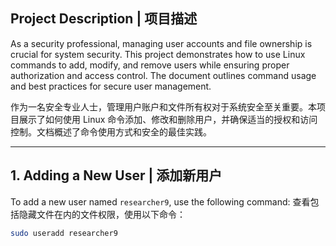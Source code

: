 
## **Project Description | 项目描述**
As a security professional, managing user accounts and file ownership is crucial for system security. This project demonstrates how to use Linux commands to add, modify, and remove users while ensuring proper authorization and access control. The document outlines command usage and best practices for secure user management.

作为一名安全专业人士，管理用户账户和文件所有权对于系统安全至关重要。本项目展示了如何使用 Linux 命令添加、修改和删除用户，并确保适当的授权和访问控制。文档概述了命令使用方式和安全的最佳实践。

---

## **1. Adding a New User | 添加新用户**
To add a new user named `researcher9`, use the following command:
查看包括隐藏文件在内的文件权限，使用以下命令：

```bash
sudo useradd researcher9
